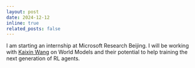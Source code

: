 ```yaml
---
layout: post
date: 2024-12-12
inline: true
related_posts: false
---
```


I am starting an internship at Microsoft Research Beijing. I will be working with [Kaixin Wang](https://kaixin96.github.io/) on World Models and their potential to help training the next generation of RL agents.
